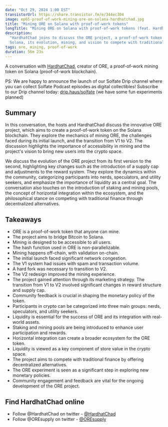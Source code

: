 ```yaml
---
date: "Oct 29, 2024 1:00 EST"
transistorUrl: https://share.transistor.fm/e/344ec304
image: ep65-proof-of-work-mining-ore-on-solana-hardhatchad.jpg
title: "Mining ORE on Solana with proof-of-work tokens"
longTitle: "Mining ORE on Solana with proof-of-work tokens (feat. HardhatChad)"
description:
  "HardhatChad joins to discuss the ORE project, a proof-of-work token on
  Solana, its evolution, mining, and vision to compete with traditional finance."
tags: ore, mining, proof-of-work
duration: 56m 23s
---
```


A conversation with [HardhatChad](https://x.com/HardhatChad), creator of ORE, a
proof-of-work mining token on Solana (proof-of-work blockchain).

PS: We are happy to announce the launch of our Solfate Drip channel where you
can collect Solfate Podcast episodes as digital collectibles! Subscribe to our
Drip channel today: [drip.haus/solfate](https://drip.haus/solfate) (we have some
fun experiments planned)

## Summary

In this conversation, the hosts and HardhatChad discuss the innovative ORE
project, which aims to create a proof-of-work token on the Solana blockchain.
They explore the mechanics of mining ORE, the challenges faced during its
initial launch, and the transition from V1 to V2. The discussion highlights the
importance of accessibility in mining and the project's vision to bring new
users into the crypto space.

We discuss the evolution of the ORE project from its first version to the
second, highlighting key changes such as the introduction of a supply cap and
adjustments to the reward system. They explore the dynamics within the
community, categorizing participants into nerds, speculators, and utility
seekers, and emphasize the importance of liquidity as a central goal. The
conversation also touches on the introduction of staking and mining pools, the
concept of horizontal integration within the ecosystem, and the philosophical
stance on competing with traditional finance through decentralized alternatives.

## Takeaways

- ORE is a proof-of-work token that anyone can mine.
- The project aims to bridge Bitcoin to Solana.
- Mining is designed to be accessible to all users.
- The hash function used in ORE is non-parallelizable.
- Mining happens off-chain, with validation on-chain.
- The initial launch faced significant network congestion.
- The V1 system had issues with spam and transaction volume.
- A hard fork was necessary to transition to V2.
- The V2 redesign improved the mining experience.
- The project gained attention through its marketing strategy. The transition
  from V1 to V2 involved significant changes in reward structure and supply cap.
- Community feedback is crucial in shaping the monetary policy of the token.
- Participants in crypto can be categorized into three main groups: nerds,
  speculators, and utility seekers.
- Liquidity is essential for the success of ORE and its integration with
  real-world assets.
- Staking and mining pools are being introduced to enhance user participation
  and rewards.
- Horizontal integration can create a broader ecosystem for the ORE token.
- Liquidity is viewed as a key component of store value in the crypto space.
- The project aims to compete with traditional finance by offering decentralized
  alternatives.
- The ORE experiment is seen as a significant step in exploring new monetary
  policies.
- Community engagement and feedback are vital for the ongoing development of the
  ORE project.

## Find HardhatChad online

- Follow @HardhatChad on twitter - [@HardhatChad](https://x.com/HardhatChad)
- Follow @OREsupply on twitter - [@OREsupply](https://x.com/OREsupply)
